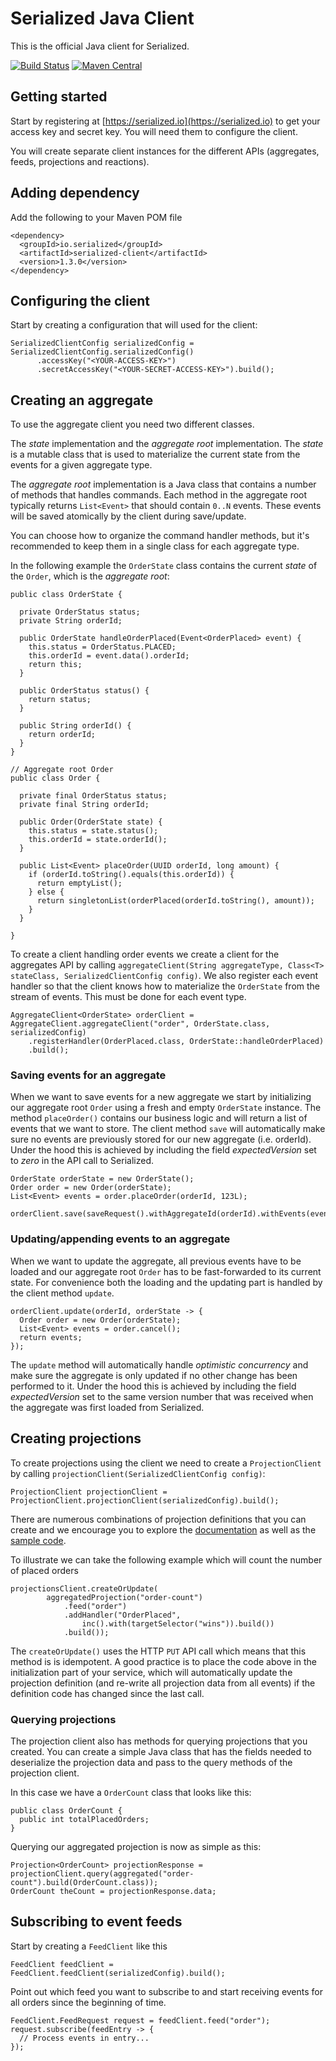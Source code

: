 # Serialized Java Client #

This is the official Java client for Serialized.

[![Build Status](https://travis-ci.org/serialized-io/client-java.svg?branch=master)](https://travis-ci.org/serialized-io/client-java)
[![Maven Central](https://img.shields.io/maven-central/v/io.serialized/serialized-client.svg)](https://maven-badges.herokuapp.com/maven-central/io.serialized/serialized-client)

## Getting started

Start by registering at [https://serialized.io](https://serialized.io) to get your access key and secret key. You will need them to configure the client.

You will create separate client instances for the different APIs (aggregates, feeds, projections and reactions).

## Adding dependency

Add the following to your Maven POM file

```
<dependency>
  <groupId>io.serialized</groupId>
  <artifactId>serialized-client</artifactId>
  <version>1.3.0</version>
</dependency>
```

## Configuring the client
Start by creating a configuration that will used for the client:
```
SerializedClientConfig serializedConfig = SerializedClientConfig.serializedConfig()
      .accessKey("<YOUR-ACCESS-KEY>")
      .secretAccessKey("<YOUR-SECRET-ACCESS-KEY>").build();
```

## Creating an aggregate

To use the aggregate client you need two different classes.

The *state* implementation and the *aggregate root* implementation. The *state* is a mutable class that is used to
 materialize the current state from the events for a given aggregate type.

The *aggregate root* implementation is a Java class that contains a number of methods that handles commands.
Each method in the aggregate root typically returns `List<Event>` that should contain `0..N` events.
These events will be saved atomically by the client during save/update.  

You can choose how to organize the command handler methods, but it's recommended to keep them in a single class for each aggregate type.
 
In the following example the `OrderState` class contains the current *state* of the `Order`, which is the *aggregate root*:
```
public class OrderState {

  private OrderStatus status;
  private String orderId;

  public OrderState handleOrderPlaced(Event<OrderPlaced> event) {
    this.status = OrderStatus.PLACED;
    this.orderId = event.data().orderId;
    return this;
  }

  public OrderStatus status() {
    return status;
  }

  public String orderId() {
    return orderId;
  }
}
```

```
// Aggregate root Order
public class Order {

  private final OrderStatus status;
  private final String orderId;

  public Order(OrderState state) {
    this.status = state.status();
    this.orderId = state.orderId();
  }

  public List<Event> placeOrder(UUID orderId, long amount) {
    if (orderId.toString().equals(this.orderId)) {
      return emptyList();
    } else {
      return singletonList(orderPlaced(orderId.toString(), amount));
    }
  }

}
```

To create a client handling order events we create a client for the aggregates API by
calling  `aggregateClient(String aggregateType, Class<T> stateClass, SerializedClientConfig config)`.
We also register each event handler so that the client knows how to materialize the `OrderState` from the stream of events.
This must be done for each event type.

```
AggregateClient<OrderState> orderClient = AggregateClient.aggregateClient("order", OrderState.class, serializedConfig)
    .registerHandler(OrderPlaced.class, OrderState::handleOrderPlaced)
    .build();
```

### Saving events for an aggregate

When we want to save events for a new aggregate we start by initializing our aggregate root `Order` using a
fresh and empty `OrderState` instance. The method `placeOrder()` contains our business logic and will return a list of
events that we want to store. 
The client method `save` will automatically make sure no events are previously stored for our new aggregate (i.e. orderId).
Under the hood this is achieved by including the field *expectedVersion* set to *zero* in the API call to Serialized.

```
OrderState orderState = new OrderState();
Order order = new Order(orderState);
List<Event> events = order.placeOrder(orderId, 123L);

orderClient.save(saveRequest().withAggregateId(orderId).withEvents(events)).build());
```

### Updating/appending events to an aggregate

When we want to update the aggregate, all previous events have to be loaded and our aggregate root `Order` has to be
fast-forwarded to its current state. For convenience both the loading and the updating part is handled by the client 
method `update`.

```
orderClient.update(orderId, orderState -> {
  Order order = new Order(orderState);
  List<Event> events = order.cancel();
  return events;
});
```

The `update` method will automatically handle *optimistic concurrency* and make sure the aggregate is only 
updated if no other change has been performed to it.
Under the hood this is achieved by including the field *expectedVersion* set to the same version number that was
received when the aggregate was first loaded from Serialized.   

## Creating projections
To create projections using the client we need to create a `ProjectionClient` by calling `projectionClient(SerializedClientConfig config)`:
```
ProjectionClient projectionClient = ProjectionClient.projectionClient(serializedConfig).build();
```

There are numerous combinations of projection definitions that you can create and we encourage you to explore 
the [documentation](https://docs.serialized.io/api-reference/apis/projections) as well as
the [sample code](https://github.com/serialized-io/samples-java).

To illustrate we can take the following example which will count the number of placed orders
```
projectionsClient.createOrUpdate(
        aggregatedProjection("order-count")
            .feed("order")
            .addHandler("OrderPlaced",
                inc().with(targetSelector("wins")).build())
            .build());
```

The `createOrUpdate()` uses the HTTP `PUT` API call which means that this method is is idempotent. 
A good practice is to place the code above in the initialization part of your service, which will automatically update
the projection definition (and re-write all projection data from all events) if the definition code has changed since
the last call.

### Querying projections

The projection client also has methods for querying projections that you created. You can create a simple Java class
that has the fields needed to deserialize the projection data and pass to the query methods of the projection client.

In this case we have a `OrderCount` class that looks like this:

```
public class OrderCount {
  public int totalPlacedOrders;
}
```

Querying our aggregated projection is now as simple as this:

```
Projection<OrderCount> projectionResponse = projectionClient.query(aggregated("order-count").build(OrderCount.class));
OrderCount theCount = projectionResponse.data;
```

## Subscribing to event feeds

Start by creating a `FeedClient` like this
```
FeedClient feedClient = FeedClient.feedClient(serializedConfig).build();
```

Point out which feed you want to subscribe to and start receiving events for all orders since the beginning of time.

```
FeedClient.FeedRequest request = feedClient.feed("order");
request.subscribe(feedEntry -> {
  // Process events in entry...
});
```

